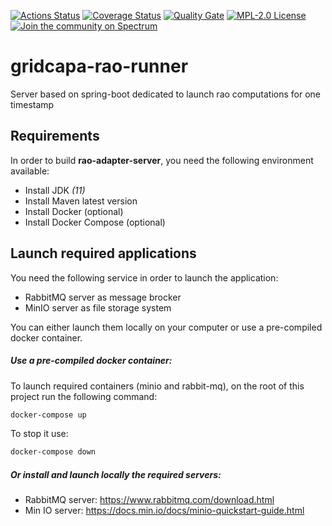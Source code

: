 [![Actions Status](https://github.com/farao-community/gridcapa-rao-runner/workflows/CI/badge.svg)](https://github.com/farao-community/gridcapa-rao-runner/actions)
[![Coverage Status](https://sonarcloud.io/api/project_badges/measure?project=farao-community_gridcapa-rao-runner&metric=coverage)](https://sonarcloud.io/component_measures?id=farao-community_gridcapa-rao-runner&metric=coverage)
[![Quality Gate](https://sonarcloud.io/api/project_badges/measure?project=farao-community_gridcapa-rao-runner&metric=alert_status)](https://sonarcloud.io/dashboard?id=farao-community_gridcapa-rao-runner)
[![MPL-2.0 License](https://img.shields.io/badge/license-MPL_2.0-blue.svg)](https://www.mozilla.org/en-US/MPL/2.0/)
[![Join the community on Spectrum](https://withspectrum.github.io/badge/badge.svg)](https://spectrum.chat/farao-community)

# gridcapa-rao-runner

Server based on spring-boot dedicated to launch rao computations for one timestamp

## Requirements
In order to build **rao-adapter-server**, you need the following environment available:
  - Install JDK *(11)*
  - Install Maven latest version
  - Install Docker (optional)
  - Install Docker Compose (optional)
  
## Launch required applications
You need the following service in order to launch the application:
  - RabbitMQ server as message brocker
  - MinIO server as file storage system

You can either launch them locally on your computer or use a pre-compiled docker container.

##### Use a pre-compiled docker container:
To launch required containers (minio and rabbit-mq), on the root of this project run the following command:

```bash
docker-compose up 
```
To stop it use:

```bash
docker-compose down 
```

##### Or install and launch locally the required servers:
  - RabbitMQ server: https://www.rabbitmq.com/download.html
  - Min IO server: https://docs.min.io/docs/minio-quickstart-guide.html


